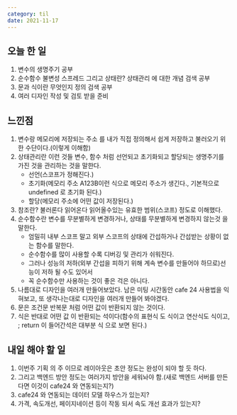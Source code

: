 ```yaml
---
category: til
date: 2021-11-17
---
```


## 오늘 한 일

1. 변수의 생명주기 공부
2. 순수함수 불변성 스프레드 그리고 상태란? 상태관리 에 대한 개념 검색 공부
3. 문과 식이란 무엇인지 정의 검색 공부
4. 여러 디자인 작성 및 검토 받을 준비

## 느낀점

1. 변수랑 메모리에 저장되는 주소 를 내가 직접 정의해서 쉽게 저장하고 불러오기 위한 수단이다.(이렇게 이해함)
2. 상태관리란 이런 것들 변수, 함수 처럼 선언되고 초기화되고 할당되는 생명주기를 가진 것을 관리하는 것을 말한다.
   - 선언(스코프가 정해진다.)
   - 초기화(메모리 주소 A123B이런 식으로 메모리 주소가 생긴다., 기본적으로 undefined 로 초기화 된다.)
   - 할당(메모리 주소에 어떤 값이 저장된다.)
3. 참조란? 불러론다 읽어온다 읽어올수있는 유효한 범위(스코프) 정도로 이해했다.
4. 순수함수란 변수를 무분별하게 변경하거나, 상태를 무분별하게 변경하지 않는것 을 말한다.
   - 엄밀히 내부 스코프 말고 외부 스코프의 상태에 간섭하거나 간섭받는 상황이 없는 함수를 말한다.
   - 순수함수를 많이 사용할 수록 디버깅 및 관리가 쉬워진다.
   - 그러나 성능의 저하(외부 간섭을 피하기 위해 계속 변수를 만들어야 하므로)선능이 저하 될 수도 있어서
   - 꼭 순수함수만 사용하는 것이 좋은 걱은 아니다.
5. 나름대로 디자인을 여러개 만들어보았다. 남은 미팅 시간동안 cafe 24 사용법을 익혀보고, 또 생각나는대로 디자인을 여러개 만들어 봐야겠다.
6. 문은 조건문 반복문 처럼 어떤 값이 반환되지 않는 것이다.
7. 식은 반대로 어떤 값 이 반환되는 석이다(함수의 표현식 도 식이고 연산식도 식이고, ; return 이 들어간석은 대부분 식 으로 보면 된다.)

## 내일 해야 할 일

1. 이번주 기획 의 주 이므로 레이아웃은 초안 정도는 완성이 되야 할 듯 하다.
2. 그리고 백엔드 방안 정도는 여러가지 방안을 세워놔야 함.(새로 백엔드 서버를 만든다면 이것이 cafe24 와 연동되는지?)
3. cafe24 와 연동되는 데이터 모델 하우스가 있는지?
4. 가격, 속도개선, 페이지네이션 등이 작동 되서 속도 개선 효과가 있는지?
